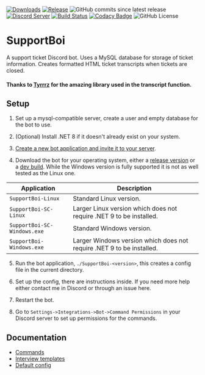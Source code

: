 [![Downloads](https://img.shields.io/github/downloads/KarlOfDuty/SupportBoi/total.svg)](https://github.com/KarlOfDuty/SupportBoi/releases) [![Release](https://img.shields.io/github/release/KarlofDuty/SupportBoi.svg)](https://github.com/KarlOfDuty/SupportBoi/releases) ![GitHub commits since latest release](https://img.shields.io/github/commits-since/karlofduty/supportboi/latest) [![Discord Server](https://img.shields.io/discord/430468637183442945.svg?label=discord)](https://discord.gg/C5qMvkj) [![Build Status](https://jenkins.karlofduty.com/job/DiscordBots/job/SupportBoi/job/main/badge/icon)](https://jenkins.karlofduty.com/blue/organizations/jenkins/DiscordBots%2FSupportBoi/activity) [![Codacy Badge](https://app.codacy.com/project/badge/Grade/756c69228dba49d78556fc464275e141)](https://app.codacy.com/gh/KarlOfDuty/SupportBoi/dashboard) ![GitHub License](https://img.shields.io/github/license/karlofduty/supportboi)
# SupportBoi

A support ticket Discord bot. Uses a MySQL database for storage of ticket information. Creates formatted HTML ticket transcripts when tickets are closed.

#### Thanks to [Tyrrrz](https://github.com/Tyrrrz/DiscordChatExporter) for the amazing library used in the transcript function.

## Setup

1. Set up a mysql-compatible server, create a user and empty database for the bot to use.

2. (Optional) Install .NET 8 if it doesn't already exist on your system.

3. [Create a new bot application and invite it to your server](docs/CreateBot.md).

4. Download the bot for your operating system, either a [release version](https://github.com/KarlOfDuty/SupportBoi/releases) or a [dev build](https://jenkins.karlofduty.com/blue/organizations/jenkins/DiscordBots%2FSupportBoi/activity). While the Windows version is fully supported it is not as well tested as the Linux one.

| Application                 | Description                                                           |
|-----------------------------|-----------------------------------------------------------------------|
| `SupportBoi-Linux`          | Standard Linux version.                                               |
| `SupportBoi-SC-Linux`       | Larger Linux version which does not require .NET 9 to be installed.   |
| `SupportBoi-SC-Windows.exe` | Standard Windows version.                                             |
| `SupportBoi-Windows.exe`    | Larger Windows version which does not require .NET 9 to be installed. |


5. Run the bot application, `./SupportBoi-<version>`, this creates a config file in the current directory.

6. Set up the config, there are instructions inside. If you need more help either contact me in Discord or through an issue here.

7. Restart the bot.

8. Go to `Settings->Integrations->Bot->Command Permissions` in your Discord server to set up permissions for the commands.

## Documentation

- [Commands](./docs/Commands.md)
- [Interview templates](./docs/InterviewTemplates.md)
- [Default config](./default_config.yml)
